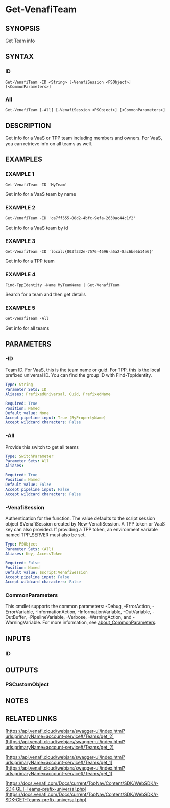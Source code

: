 # Get-VenafiTeam

## SYNOPSIS
Get Team info

## SYNTAX

### ID
```
Get-VenafiTeam -ID <String> [-VenafiSession <PSObject>] [<CommonParameters>]
```

### All
```
Get-VenafiTeam [-All] [-VenafiSession <PSObject>] [<CommonParameters>]
```

## DESCRIPTION
Get info for a VaaS or TPP team including members and owners.
For VaaS, you can retrieve info on all teams as well.

## EXAMPLES

### EXAMPLE 1
```
Get-VenafiTeam -ID 'MyTeam'
```

Get info for a VaaS team by name

### EXAMPLE 2
```
Get-VenafiTeam -ID 'ca7ff555-88d2-4bfc-9efa-2630ac44c1f2'
```

Get info for a VaaS team by id

### EXAMPLE 3
```
Get-VenafiTeam -ID 'local:{803f332e-7576-4696-a5a2-8ac6be6b14e6}'
```

Get info for a TPP team

### EXAMPLE 4
```
Find-TppIdentity -Name MyTeamName | Get-VenafiTeam
```

Search for a team and then get details

### EXAMPLE 5
```
Get-VenafiTeam -All
```

Get info for all teams

## PARAMETERS

### -ID
Team ID.
For VaaS, this is the team name or guid.
For TPP, this is the local prefixed universal ID. 
You can find the group ID with Find-TppIdentity.

```yaml
Type: String
Parameter Sets: ID
Aliases: PrefixedUniversal, Guid, PrefixedName

Required: True
Position: Named
Default value: None
Accept pipeline input: True (ByPropertyName)
Accept wildcard characters: False
```

### -All
Provide this switch to get all teams

```yaml
Type: SwitchParameter
Parameter Sets: All
Aliases:

Required: True
Position: Named
Default value: False
Accept pipeline input: False
Accept wildcard characters: False
```

### -VenafiSession
Authentication for the function.
The value defaults to the script session object $VenafiSession created by New-VenafiSession.
A TPP token or VaaS key can also provided.
If providing a TPP token, an environment variable named TPP_SERVER must also be set.

```yaml
Type: PSObject
Parameter Sets: (All)
Aliases: Key, AccessToken

Required: False
Position: Named
Default value: $script:VenafiSession
Accept pipeline input: False
Accept wildcard characters: False
```

### CommonParameters
This cmdlet supports the common parameters: -Debug, -ErrorAction, -ErrorVariable, -InformationAction, -InformationVariable, -OutVariable, -OutBuffer, -PipelineVariable, -Verbose, -WarningAction, and -WarningVariable. For more information, see [about_CommonParameters](http://go.microsoft.com/fwlink/?LinkID=113216).

## INPUTS

### ID
## OUTPUTS

### PSCustomObject
## NOTES

## RELATED LINKS

[https://api.venafi.cloud/webjars/swagger-ui/index.html?urls.primaryName=account-service#/Teams/get_2](https://api.venafi.cloud/webjars/swagger-ui/index.html?urls.primaryName=account-service#/Teams/get_2)

[https://api.venafi.cloud/webjars/swagger-ui/index.html?urls.primaryName=account-service#/Teams/get_1](https://api.venafi.cloud/webjars/swagger-ui/index.html?urls.primaryName=account-service#/Teams/get_1)

[https://docs.venafi.com/Docs/current/TopNav/Content/SDK/WebSDK/r-SDK-GET-Teams-prefix-universal.php](https://docs.venafi.com/Docs/current/TopNav/Content/SDK/WebSDK/r-SDK-GET-Teams-prefix-universal.php)

